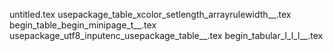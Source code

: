 untitled.tex
usepackage_table_xcolor_setlength_arrayrulewidth__.tex
begin_table_begin_minipage_t__.tex
usepackage_utf8_inputenc_usepackage_table__.tex
begin_tabular_l_l_l__.tex